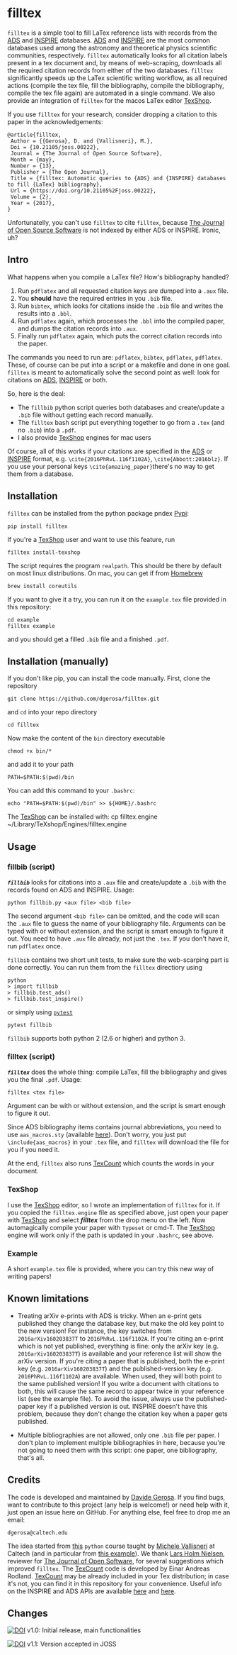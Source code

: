 # filltex

 `filltex` is a simple tool to fill LaTex reference lists with records from the [ADS](http://adsabs.harvard.edu) and [INSPIRE](http://inspirehep.net)  databases. [ADS](http://adsabs.harvard.edu) and [INSPIRE](http://inspirehep.net) are the most common databases used among the astronomy and theoretical physics scientific communities, respectively. `filltex` automatically looks for all citation labels present in a tex document and, by means of web-scraping, downloads  all the required citation records from either of the two databases. `filltex` significantly speeds up the LaTex scientific writing workflow, as all required actions (compile the tex file, fill the bibliography, compile the bibliography, compile the tex file again) are automated in a single command. We also provide an integration of `filltex` for the macos LaTex editor [TexShop](http://pages.uoregon.edu/koch/texshop).

If you use `filltex` for your research, consider dropping a citation to this paper in the acknowledgements:

    @article{filltex,
     Author = {{Gerosa}, D. and {Vallisneri}, M.},
     Doi = {10.21105/joss.00222},
     Journal = {The Journal of Open Source Software},
     Month = {may},
     Number = {13},
     Publisher = {The Open Journal},
     Title = {filltex: Automatic queries to {ADS} and {INSPIRE} databases to fill {LaTex} bibliography},
     Url = {https://doi.org/10.21105%2Fjoss.00222},
     Volume = {2},
     Year = {2017},
    }

Unfortunatelly, you can't use `filltex` to cite `filltex`, because [The Journal of Open Source Software](http://joss.theoj.org/) is not indexed by either ADS or INSPIRE. Ironic, uh?


## Intro

What happens when you compile a LaTex file? How's bibliography handled?

  1. Run `pdflatex` and all requested citation keys are dumped into a `.aux` file.
  2. You **should** have the required entries in you `.bib` file.
  3. Run `bibtex`, which looks for citations inside the `.bib` file and writes the results into a `.bbl`.
  4. Run `pdflatex` again, which processes the `.bbl` into the compiled paper, and dumps the citation records into `.aux`.
  5. Finally run `pdflatex` again, which puts the correct citation records into the paper.

The commands you need to run are: `pdflatex`, `bibtex`, `pdflatex`, `pdflatex`. These, of course can be put into a script or a makefile and done in one goal.
`filltex` is meant to automatically solve the second point as well: look for citations on [ADS](http://adsabs.harvard.edu), [INSPIRE](http://inspirehep.net) or both.

So, here is the deal:

  - The `fillbib` python script queries both databases and create/update a `.bib` file without getting each record manually.
  - The `filltex` bash script put everything together to go from a `.tex` (and no `.bib`) into a `.pdf`.
  - I also provide [TexShop](http://pages.uoregon.edu/koch/texshop) engines for mac users

Of course, all of this works if your citations are specified in the [ADS](http://adsabs.harvard.edu) or [INSPIRE](http://inspirehep.net) format, e.g. `\cite{2016PhRvL.116f1102A}`, `\cite{Abbott:2016blz}`. If you use your personal keys `\cite{amazing_paper}`there's no way to get them from a database.


## Installation

`filltex` can be installed from the python package pndex [Pypi](https://pypi.python.org/pypi):
    
    pip install filltex

If you're a [TexShop](http://pages.uoregon.edu/koch/texshop) user and want to use this feature, run

    filltex install-texshop

The script requires the program `realpath`. This should be there by default on most linux distributions. On mac, you can get if from [Homebrew](http://brew.sh/)

    brew install coreutils

If you want to give it a try, you can run it on the `example.tex` file provided in this repository:

    cd example
    filltex example

and you should get a filled `.bib` file and a finished `.pdf`.


## Installation (manually)

If you don't like pip, you can install the code manually. First, clone the repository

    git clone https://github.com/dgerosa/filltex.git

and `cd` into your repo directory

    cd filltex

Now make the content of the `bin` directory executable

    chmod +x bin/*

and add it to your path

    PATH=$PATH:$(pwd)/bin

You can add this command to your `.bashrc`:

    echo "PATH=$PATH:$(pwd)/bin" >> ${HOME}/.bashrc

The [TexShop](http://pages.uoregon.edu/koch/texshop) can be installed with:
    cp filltex.engine ~/Library/TeXshop/Engines/filltex.engine

## Usage

### fillbib (script)

***`fillbib`*** looks for citations into a `.aux` file and create/update a `.bib` with the records found on ADS and INSPIRE.
Usage:

    python fillbib.py <aux file> <bib file>

The second argument `<bib file>` can be omitted, and the code will scan the `.aux` file to guess the name of your bibliography file.
Arguments can be typed with or without extension, and the script is smart enough to figure it out.
You need to have `.aux` file already, not just the `.tex`. If you don't have it, run `pdflatex` once.

`fillbib` contains two short unit tests, to make sure the web-scarping part is done correctly. You can run them from the `filltex` directiory using

    python
    > import fillbib
    > fillbib.test_ads()
    > fillbib.test_inspire()

or simply using [`pytest`](https://docs.pytest.org/en/latest/contents.html#toc)

    pytest fillbib
    
`fillbib` supports both python 2 (2.6 or higher) and python 3.

### filltex (script)

***`filltex`*** does the whole thing: compile LaTex, fill the bibliography and gives you the final `.pdf`. Usage:

    filltex <tex file>

Argument can be with or without extension, and the script is smart enough to figure it out.

Since ADS bibliography items contains journal abbreviations, you need to use `aas_macros.sty` (available [here](http://doc.adsabs.harvard.edu/abs_doc/aas_macros.sty)). Don't worry, you just put `\include{aas_macros}` in your `.tex` file, and `filltex` will download the file for you if you need it.

At the end, `filltex` also runs [TexCount](http://app.uio.no/ifi/texcount) which counts the words in your document. 

### TexShop

I use the [TexShop](http://pages.uoregon.edu/koch/texshop) editor, so I wrote an implementation of `filltex` for it. If you copied the `filltex.engine` file as specified above, just open your paper with [TexShop](http://pages.uoregon.edu/koch/texshop) and select ***filltex*** from the drop menu on the left. Now automagically compile your paper with `Typeset` or cmd-T. The [TexShop](http://pages.uoregon.edu/koch/texshop) engine will work only if the path is updated in your `.bashrc`, see above.


### Example

A short `example.tex` file is provided, where you can try this new way of writing papers!


## Known limitations

  - Treating arXiv e-prints with ADS is tricky. When an e-print gets published they change the database key, but make the old key point to the new version! For instance, the key switches from `2016arXiv160203837T` to `2016PhRvL.116f1102A`.  If you're citing an e-print which is not yet published, everything is fine: only the arXiv key (e.g. `2016arXiv160203837T`) is available and your reference list will show the arXiv version. If you're citing a paper that is published, both the e-print key (e.g. `2016arXiv160203837T`) and the published-version key (e.g. `2016PhRvL.116f1102A`) are available. When used, they will both point to the same published version! If you write a document with citations to both, this will cause the same record to appear twice in your reference list (see the example file). To avoid the issue, always use the published-paper key if a published version is out. INSPIRE doesn't have this problem, because they don't change the citation key when a paper gets published.

  - Multiple bibliographies are not allowed, only one `.bib` file per paper. I don't plan to implement multiple bibliographies in here, because you're not going to need them with this script: one paper, one bibliography, that's all.



## Credits
The code is developed and maintained by [Davide Gerosa](www.davidegerosa.com). If you find bugs, want to contribute to this project (any help is welcome!) or need help with it, just open an issue here on GitHub. For anything else, feel free to drop me an email:

    dgerosa@caltech.edu

The idea started from [this](http://www.vallis.org/salon/) `python` course taught by [Michele Vallisneri](http://www.vallis.org/) at Caltech (and in particular from [this example](http://www.vallis.org/salon/summary-2.html)). We thank [Lars Holm Nielsen](https://github.com/lnielsen), reviewer for [The Journal of Open Software](http://joss.theoj.org/), for several suggestions which improved `filltex`. The [TexCount](http://app.uio.no/ifi/texcount) code is developed by Einar Andreas Rodland. [TexCount](http://app.uio.no/ifi/texcount) may be already included in your Tex distribution; in case it's not, you can find it in this repository for your convenience. Useful info on the INSPIRE and ADS APIs are available [here](https://inspirehep.net/info/hep/pub_list) and [here](https://github.com/adsabs/adsabs-dev-api).

## Changes

[![DOI](https://zenodo.org/badge/DOI/10.5281/zenodo.439388.svg)](https://doi.org/10.5281/zenodo.439388) v1.0: Initial release, main functionalities 

[![DOI](https://zenodo.org/badge/DOI/10.5281/zenodo.570875.svg)](https://doi.org/10.5281/zenodo.570875) v1.1: Version accepted in JOSS 



